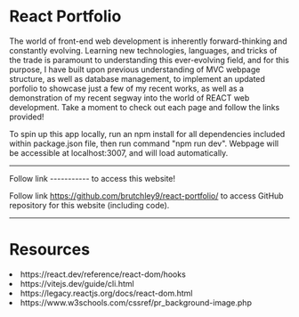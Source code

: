 # React Portfolio

The world of front-end web development is inherently forward-thinking and constantly evolving. Learning new technologies, languages, and tricks of the trade is paramount to understanding this ever-evolving field, and for this purpose, I have built upon previous understanding of MVC webpage structure, as well as database management, to implement an updated porfolio to showcase just a few of my recent works, as well as a demonstration of my recent segway into the world of REACT web development. Take a moment to check out each page and follow the links provided!

To spin up this app locally, run an npm install for all dependencies included within package.json file, then run command "npm run dev". Webpage will be accessible at localhost:3007, and will load automatically.

---

Follow link ----------- to access this website!

Follow link https://github.com/brutchley9/react-portfolio/ to access GitHub repository for this website (including code).

---

# Resources

<li>https://react.dev/reference/react-dom/hooks</li>

<li>https://vitejs.dev/guide/cli.html</li>

<li>https://legacy.reactjs.org/docs/react-dom.html</li>

<li>https://www.w3schools.com/cssref/pr_background-image.php</li>